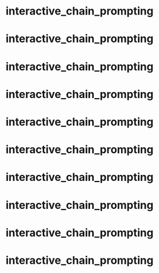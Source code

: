 # interactive_chain_prompting
# interactive_chain_prompting
# interactive_chain_prompting
# interactive_chain_prompting
# interactive_chain_prompting
# interactive_chain_prompting
# interactive_chain_prompting
# interactive_chain_prompting
# interactive_chain_prompting
# interactive_chain_prompting
